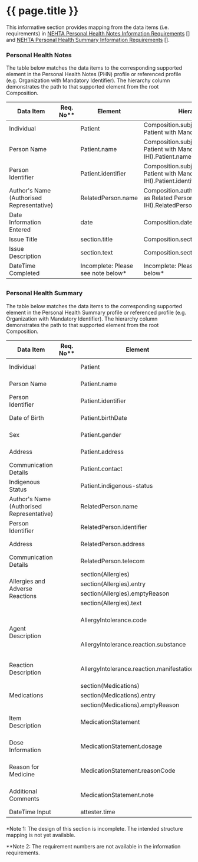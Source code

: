 # {{ page.title }}

This informative section provides mapping from the data items (i.e. requirements) in [NEHTA Personal Health Notes Information Requirements](https://www.digitalhealth.gov.au/implementation-resources/clinical-documents/EP-2282-2016/NEHTA-0955-2011) [] and [NEHTA Personal Health Summary Information Requirements](https://www.digitalhealth.gov.au/implementation-resources/clinical-documents/personal-health-summary/NEHTA-0950-2011) [].

### Personal Health Notes
The table below matches the data items to the corresponding supported element in the Personal Health Notes (PHN) profile or referenced profile (e.g. Organization with Mandatory Identifier). The hierarchy column demonstrates the path to that supported element from the root Composition. 

<table class="list" width="100%">
<!-- Table 1 : Personal Health Notes --> 
               <thead>
                    <tr>
						<th>Data Item</th>						
						<th>Req. No**</th>
						<th>Element</th>
						<th>Hierarchy</th>
					</tr>
               </thead>
               <tfoot>
					<tr>
						<td></td>
						<td></td>
						<td></td>
						<td></td>
					</tr>
               </tfoot> 
               <tbody> 
<!-- Component: Individual --> 
					<tr>
						<td>Individual</td>					
						<td></td>
						<td>Patient</td>
						<td>Composition.subject(Patient as Patient with Mandatory IHI).Patient</td>
					</tr>
					<tr>
						<td>Person Name</td>
						<td></td>
						<td>Patient.name</td>
						<td>Composition.subject(Patient as Patient with Mandatory IHI).Patient.name</td>
					</tr>
					<tr>
						<td>Person Identifier</td>
						<td></td>
						<td>Patient.identifier</td>
						<td>Composition.subject(Patient as Patient with Mandatory IHI).Patient.identifier</td>
					</tr>
<!-- Component: Author's Name (Authorised Representative) --> 
<!-- 					<tr>
						<td rowspan="2">Author's Name (Authorised Representative)</td>
						<td></td>
						<td>Patient.name</td>
						<td>Composition.author(Patient as Patient with Mandatory IHI).Patient.name</td>
					</tr>  --> 
					  <tr>
						<td>Author's Name (Authorised Representative)</td>						
						<td></td>
						<td>RelatedPerson.name</td>
						<td>Composition.author(RelatedPerson as Related Person with Mandatory IHI).RelatedPerson.name</td>
					</tr> 
<!-- Component: Notes --> 
<!--					<tr>
						<td>Notes</td>					
						<td></td>
						<td>Composition</td>
						<td>Composition</td>
					</tr>  -->
					<tr>
						<td>Date Information Entered</td>
						<td></td>
						<td>date</td>
						<td>Composition.date</td>
					</tr>
					<tr>
						<td>Issue Title</td>
						<td></td>
						<td>section.title</td>
						<td>Composition.section.title</td>
					</tr>
					<tr>
						<td>Issue Description</td>
						<td></td>
						<td>section.text</td>
						<td>Composition.section.text</td>
					</tr>
<!-- Component: Document Control --> 
					<tr>
						<td>DateTime Completed</td>					
						<td></td>
						<td>Incomplete: Please see note below*</td>
						<td>Incomplete: Please see note below*</td>
					</tr>
			   </tbody>
 </table>
  
    
     
    
	
### Personal Health Summary
The table below matches the data items to the corresponding supported element in the Personal Health Summary profile or referenced profile (e.g. Organization with Mandatory Identifier). The hierarchy column demonstrates the path to that supported element from the root Composition. 

<table class="list" width="100%">
<!-- Table 1 : Personal Health Summary --> 
               <thead>
                    <tr>
						<th>Data Item</th>						
						<th>Req. No**</th>
						<th>Element</th>
						<th>Hierarchy</th>
					</tr>
               </thead>
               <tfoot>
					<tr>
						<td></td>
						<td></td>
						<td></td>
						<td></td>
					</tr>
                </tfoot> 
                <tbody> 
 <!-- Component: Individual --> 
                <tr>
                    <td>Individual</td>					
                    <td></td>
                    <td>Patient</td>
                    <td>Composition.subject(Patient as Patient with Mandatory IHI).Patient</td>
                </tr>
                <tr>
                    <td>Person Name</td>
                    <td></td>
                    <td>Patient.name</td>
                    <td>Composition.subject(Patient as Patient with Mandatory IHI).Patient.name</td>
                </tr>
                <tr>
                    <td>Person Identifier</td>
                    <td></td>
                    <td>Patient.identifier</td>
                    <td>Composition.subject(Patient as Patient with Mandatory IHI).Patient.identifier</td>
                </tr>
                <tr>
                    <td>Date of Birth</td>
                    <td></td>
                    <td>Patient.birthDate</td>
                    <td>Composition.subject(Patient as Patient with Mandatory IHI).Patient.birthDate</td>
                </tr>
                <tr>
                    <td>Sex</td>
                    <td></td>
                    <td>Patient.gender</td>
                    <td>Composition.subject(Patient as Patient with Mandatory IHI).Patient.gender</td>
                </tr>
                <tr>
                    <td>Address</td>
                    <td></td>
                    <td>Patient.address</td>
                    <td>Composition.subject(Patient as Patient with Mandatory IHI).Patient.address</td>
                </tr>
                <tr>
                    <td>Communication Details</td>
                    <td></td>
                    <td>Patient.contact</td>
                    <td>Composition.subject(Patient as Patient with Mandatory IHI).Patient.contact</td>
                </tr>
                <tr>
                    <td>Indigenous Status</td>
                    <td></td>
                    <td>Patient.indigenous-status</td>
                    <td>Composition.subject(Patient as Patient with Mandatory IHI).Patient.indigenous-status</td>
                </tr>
<!-- Component: Author's Name (Authorised Representative) --> 
				<tr>
					<td>Author's Name (Authorised Representative)</td>						
					<td></td>
					<td>RelatedPerson.name</td>
					<td>Composition.author(RelatedPerson as Related Person with Mandatory IHI).RelatedPerson.name</td>
				</tr>  
				<tr>
					<td>Person Identifier</td>						
					<td></td>
					<td>RelatedPerson.identifier</td>
					<td>Composition.author(RelatedPerson as Related Person with Mandatory IHI).RelatedPerson.identifier</td>
				</tr>  
				<tr>
					<td>Address</td>						
					<td></td>
					<td>RelatedPerson.address</td>
					<td>Composition.author(RelatedPerson as Related Person with Mandatory IHI).RelatedPerson.address</td>
				</tr> 
				<tr>
					<td>Communication Details</td>						
					<td></td>
					<td>RelatedPerson.telecom</td>
					<td>Composition.author(RelatedPerson as Related Person with Mandatory IHI).RelatedPerson.telecom</td>
				</tr>
<!-- Component: Allergies and Adverse Reactions -->              
                <tr>
                    <td rowspan="4">Allergies and Adverse Reactions</td>
                    <td rowspan="3"></td>
                    <td>section(Allergies)</td>
                    <td>Composition.section(Allergies)</td>
                </tr>
                <tr>
                    <td>section(Allergies).entry</td>
                    <td>Composition.section(Allergies).entry</td>
                </tr>
                <tr>
                    <td>section(Allergies).emptyReason</td>
                    <td>Composition.section(Allergies).emptyReason</td>
                </tr>
                <tr>
                    <td rowspan="1"></td>
                    <td>section(Allergies).text</td>
                    <td>Composition.section(Allergies).text</td>
                </tr>             
                <tr>
                    <td rowspan="2">Agent Description</td>
                    <td></td>
                    <td>AllergyIntolerance.code</td>
                    <td>Composition.section(Allergies).entry(AllergyIntolerance as Summary Statement of Allergy or Intolerance).AllergyIntolerance.code</td>
                </tr>
                <tr>
                    <td></td>
                    <td>AllergyIntolerance.reaction.substance</td>
                    <td>Composition.section(Allergies).entry(AllergyIntolerance as Summary Statement of Allergy or Intolerance).AllergyIntolerance.reaction.substance</td>
                </tr>              
<!--                <tr>
                    <td rowspan="2">Reaction Type</td>
                    <td></td>
                    <td>AllergyIntolerance.type</td>
                    <td>Composition.section(Allergies).entry(AllergyIntolerance as Summary Statement of Allergy or Intolerance).AllergyIntolerance.type</td>
                </tr>
                <tr>
                    <td></td>
                    <td>AllergyIntolerance.type</td>
                    <td>Composition.section(Allergies).entry(AllergyIntolerance as Summary Statement of Allergy or Intolerance).AllergyIntolerance.type</td>
                </tr>    -->           
                <tr>
                    <td>Reaction Description</td>
                    <td></td>
                    <td>AllergyIntolerance.reaction.manifestation</td>
                    <td>Composition.section(Allergies).entry(AllergyIntolerance as Summary Statement of Allergy or Intolerance).AllergyIntolerance.reaction.manifestation</td>
                </tr>
<!-- Component: Medicines -->               
               <tr>
                    <td rowspan="3">Medications</td>
                    <td></td>
                    <td>section(Medications)</td>
                    <td>Composition.section(Medications)</td>
                </tr>
                <tr>
                    <td></td>
                    <td>section(Medications).entry</td>
                    <td>Composition.section(Medications).entry</td>
                </tr>
                <tr>
                    <td></td>
                    <td>section(Medications).emptyReason</td>
                    <td>Composition.section(Medications).emptyReason</td>
                </tr>                
                <tr>
                    <td>Item Description</td>
                    <td></td>
                    <td>MedicationStatement</td>
                    <td>Composition.section(Medications).entry(MedicationStatement as Summary Statement of Known Medicine).MedicationStatement</td>
                </tr>               
<!--            <tr>
                    <td rowspan="2">Status</td>
                    <td></td>
                    <td>MedicationStatement.status</td>
                    <td>Composition.section(Medications).entry(MedicationStatement as Summary Statement of Known Medicine).MedicationStatement.status</td>
                </tr> -->                            
                <tr>
                    <td>Dose Information</td>
                    <td></td>
                    <td>MedicationStatement.dosage</td>
                    <td>Composition.section(Medications).entry(MedicationStatement as Summary Statement of Known Medicine).MedicationStatement.dosage</td>
                </tr>                              
                <tr>
                    <td>Reason for Medicine</td>
                    <td></td>
                    <td>MedicationStatement.reasonCode</td>
                    <td>Composition.section(Medications).entry(MedicationStatement as Summary Statement of Known Medicine).MedicationStatement.reasonCode</td>
                </tr>                              
                <tr>
                    <td>Additional Comments</td>
                    <td></td>
                    <td>MedicationStatement.note</td>
                    <td>Composition.section(Medications).entry(MedicationStatement as Summary Statement of Known Medicine).MedicationStatement.note</td>
                </tr>
<!-- Component: Document Control -->  
				<tr>
                    <td>DateTime Input</td>
                    <td></td>
                    <td>attester.time</td>
                    <td>Composition.attester.time</td>
                </tr>
            </tbody>
        </table>
<p>*Note 1: The design of this section is incomplete. The intended structure mapping is not yet available.</p>
<p>**Note 2: The requirement numbers are not available in the information requirements.</p>